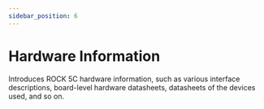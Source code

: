 ```yaml
---
sidebar_position: 6
---
```


# Hardware Information

Introduces ROCK 5C hardware information, such as various interface descriptions, board-level hardware datasheets, datasheets of the devices used, and so on.

<DocCardList />
